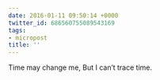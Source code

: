 ```yaml
---
date: 2016-01-11 09:50:14 +0000
twitter_id: 686560755089543169
tags:
- micropost
title: ''
---
```


Time may change me,
But I can’t trace time.
